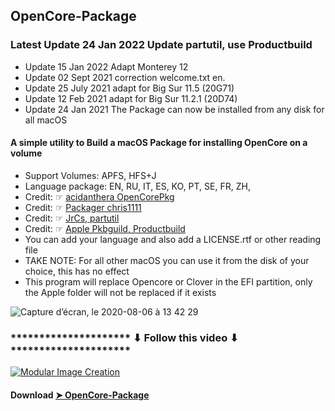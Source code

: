 ## OpenCore-Package

### Latest Update 24 Jan 2022 Update partutil, use Productbuild
- Update 15 Jan 2022 Adapt Monterey 12
- Update 02 Sept 2021 correction welcome.txt en.
- Update 25 July 2021 adapt for Big Sur 11.5 (20G71)
- Update 12 Feb 2021 adapt for Big Sur 11.2.1 (20D74)
- Update 24 Jan 2021 The Package can now be installed from any disk for all macOS
#### A simple utility to Build a macOS Package for installing OpenCore on a volume
- Support Volumes: APFS, HFS+J
- Language package: EN, RU, IT, ES, KO, PT, SE, FR, ZH, 
- Credit: ☞ [acidanthera OpenCorePkg](https://github.com/acidanthera/OpenCorePkg)
- Credit: ☞ [Packager chris1111](https://www.hackintosh-montreal.com/t10355-install-media-bs-oc)
- Credit: ☞ [JrCs, partutil](https://github.com/CloverHackyColor/CloverBootloader/blob/master/CloverPackage/utils/partutil/partutil.c)
- Credit: ☞ [Apple Pkbguild, Productbuild](https://developer.apple.com/forums/)
- You can add your language and also add a LICENSE.rtf or other reading file
- TAKE NOTE: For all other macOS you can use it from the disk of your choice, this has no effect
- This program will replace Opencore or Clover in the EFI partition, only the Apple folder will not be replaced if it exists



![Capture d’écran, le 2020-08-06 à 13 42 29](https://user-images.githubusercontent.com/6248794/89564356-e1de9000-d7ea-11ea-894e-b326abe096d8.png)

### ********************* ⬇︎ Follow this video ⬇︎ *********************

[![Modular Image Creation](https://i87.servimg.com/u/f87/17/99/48/98/68747410.png)](https://youtu.be/QZT0cKBWXjA)


#### Download [➤ OpenCore-Package](https://github.com/chris1111/OpenCore-Package/releases/tag/V4)


